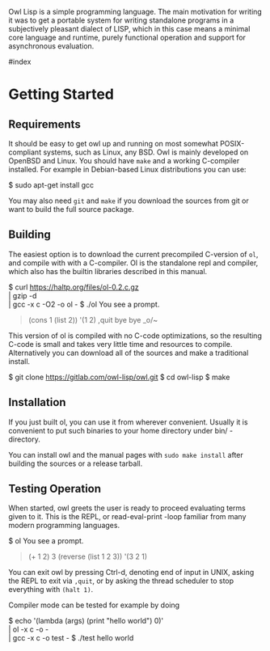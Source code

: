 Owl Lisp is a simple programming language. The main motivation for writing it
was to get a portable system for writing standalone programs in a subjectively
pleasant dialect of LISP, which in this case means a minimal core language and
runtime, purely functional operation and support for asynchronous evaluation.

#index

# Getting Started

## Requirements

It should be easy to get owl up and running on most somewhat POSIX-compliant
systems, such as Linux, any BSD. Owl is mainly developed on OpenBSD and Linux.
You should have `make` and a working C-compiler installed. For example in
Debian-based Linux distributions you can use:

   $ sudo apt-get install gcc

You may also need `git` and `make` if you download the sources from git or
want to build the full source package.


## Building

The easiest option is to download the current precompiled C-version of `ol`,
and compile with with a C-compiler. Ol is the standalone repl and compiler,
which also has the builtin libraries described in this manual.

   $ curl https://haltp.org/files/ol-0.2.c.gz \
      | gzip -d \
      | gcc -x c -O2 -o ol -
   $ ./ol
   You see a prompt.
   > (cons 1 (list 2))
   '(1 2)
   > ,quit
   bye bye _o/~

This version of ol is compiled with no C-code optimizations, so the resulting
C-code is small and takes very little time and resources to compile.
Alternatively you can download all of the sources and make a traditional
install.

   $ git clone https://gitlab.com/owl-lisp/owl.git
   $ cd owl-lisp
   $ make


## Installation

If you just built ol, you can use it from wherever convenient. Usually it is
convenient to put such binaries to your home directory under bin/ -directory.

You can install owl and the manual pages with `sudo make install` after building
the sources or a release tarball.


## Testing Operation

When started, owl greets the user is ready to proceed evaluating terms given to
it. This is the REPL, or read-eval-print -loop familiar from many modern
programming languages.

   $ ol
   You see a prompt.
   > (+ 1 2)
   3
   > (reverse (list 1 2 3))
   '(3 2 1)
   >

You can exit owl by pressing Ctrl-d, denoting end of input in UNIX, asking the
REPL to exit via `,quit`, or by asking the thread scheduler to stop everything with
`(halt 1)`.

Compiler mode can be tested for example by doing

   $ echo '(lambda (args) (print "hello world") 0)' \
      | ol  -x c -o - \
      | gcc -x c -o test -
   $ ./test
   hello world



